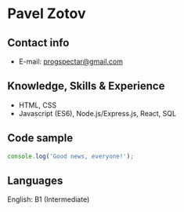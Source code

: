# Pavel Zotov

## Contact info

- E-mail: [progspectar@gmail.com](mailto:progspectar@gmail.com)

## Knowledge, Skills & Experience

- HTML, CSS
- Javascript (ES6), Node.js/Express.js, React, SQL

## Code sample


```js
console.log('Good news, everyone!');
```


## Languages

English: B1 (Intermediate)
